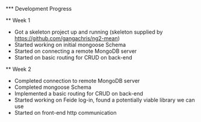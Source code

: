 *** Development Progress

** Week 1

 - Got a skeleton project up and running (skeleton supplied by https://github.com/gangachris/ng2-mean)
 - Started working on initial mongoose Schema
 - Started on connecting a remote MongoDB server
 - Started on basic routing for CRUD on back-end

** Week 2

  - Completed connection to remote MongoDB server
  - Completed mongoose Schema
  - Implemented a basic routing for CRUD on back-end
  - Started working on Feide log-in, found a potentially viable library we can use
  - Started on front-end http communication
